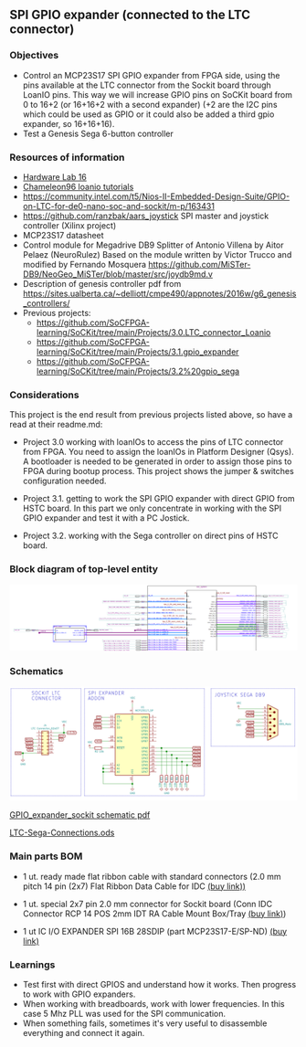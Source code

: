 SPI GPIO expander (connected to the LTC connector)
-----

### Objectives

* Control an MCP23S17 SPI GPIO expander from FPGA side, using the pins available at the LTC connector from the Sockit board through LoanIO pins.  This way we will increase GPIO pins on SoCKit board from 0 to 16+2 (or 16+16+2 with a second expander) (+2 are the I2C pins which could be used as GPIO or it could also be added a third gpio expander, so 16+16+16).
* Test a Genesis Sega 6-button controller

### Resources of information

* [Hardware Lab 16](https://rocketboards.org/foswiki/pub/Documentation/ArrowSoCKitEvaluationBoard/SoCKIT_Materials_16.0.zip)
* [Chameleon96 loanio tutorials](https://github.com/SoCFPGA-learning/Chameleon96/tree/master/Tutorials)
* https://community.intel.com/t5/Nios-II-Embedded-Design-Suite/GPIO-on-LTC-for-de0-nano-soc-and-sockit/m-p/163431
* https://github.com/ranzbak/aars_joystick  SPI master and joystick controller (Xilinx project)
* MCP23S17 datasheet 
* Control module for Megadrive DB9 Splitter of Antonio Villena by Aitor Pelaez (NeuroRulez) Based on the module written by Victor Trucco and modified by Fernando Mosquera https://github.com/MiSTer-DB9/NeoGeo_MiSTer/blob/master/src/joydb9md.v
* Description of genesis controller pdf from https://sites.ualberta.ca/~delliott/cmpe490/appnotes/2016w/g6_genesis_controllers/
* Previous projects:
  * https://github.com/SoCFPGA-learning/SoCKit/tree/main/Projects/3.0.LTC_connector_Loanio
  * https://github.com/SoCFPGA-learning/SoCKit/tree/main/Projects/3.1.gpio_expander
  * https://github.com/SoCFPGA-learning/SoCKit/tree/main/Projects/3.2%20gpio_sega

### Considerations

This project is the end result from previous projects listed above, so have a read at their readme.md:

* Project 3.0  working with loanIOs to access the pins of LTC connector from FPGA.  You need to assign the loanIOs in Platform Designer (Qsys). A bootloader is needed to be generated in order to assign those pins to FPGA during bootup process. This project shows the jumper & switches configuration needed.

* Project 3.1. getting to work the SPI GPIO expander with direct GPIO from HSTC board. In this part we only concentrate in working with the SPI GPIO expander and test it with a PC Jostick.

* Project 3.2. working with the Sega controller on direct pins of HSTC board. 

  

### Block diagram of top-level entity
![](./block-diagram.png)



### Schematics

![image-20210226230226720](schematic.png)

 [GPIO_expander_sockit schematic pdf](GPIO_expander.pdf) 

 [LTC-Sega-Connections.ods](LTC-Sega-Connections.ods) 

### Main parts BOM

* 1 ut. ready made flat ribbon cable with standard connectors (2.0 mm pitch 14 pin (2x7) Flat Ribbon Data Cable for IDC [(buy link))](https://es.aliexpress.com/item/1005001609398146.html)                              

* 1 ut. special 2x7 pin 2.0 mm connector for Sockit board (Conn IDC Connector RCP 14 POS 2mm IDT RA Cable Mount Box/Tray [(buy link)](https://www.arrow.com/en/products/1-111623-9/te-connectivity?q=1-111623-9))

* 1 ut IC I/O EXPANDER SPI 16B 28SDIP  (part MCP23S17-E/SP-ND) [(buy link)](https://www.mouser.es/ProductDetail/Microchip-Technology/MCP23S17-E-SP/?qs=%2Fha2pyFadujGtHimLqIg4AmW4vCSvXf1nM4oOC77TXAIdYVbFt74Gw%3D%3D)

  

### Learnings

* Test first with direct GPIOS and understand how it works. Then progress to work with GPIO expanders.
* When working with breadboards, work with lower frequencies. In this case 5 Mhz PLL was used for the SPI communication.
* When something fails, sometimes it's very useful to disassemble everything and connect it again.

